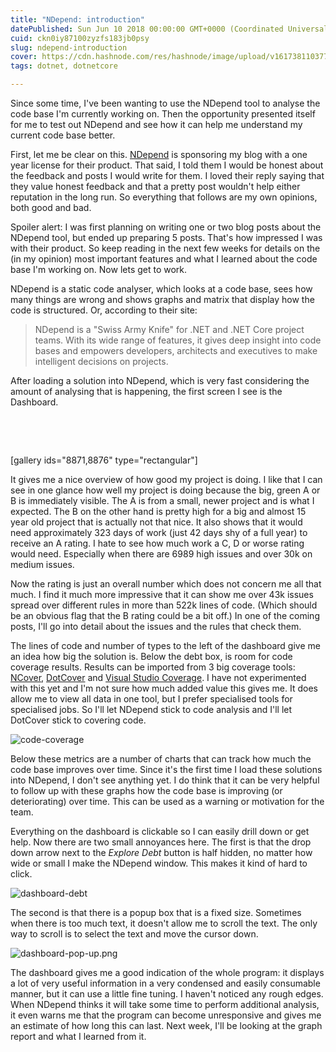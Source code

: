 ```yaml
---
title: "NDepend: introduction"
datePublished: Sun Jun 10 2018 00:00:00 GMT+0000 (Coordinated Universal Time)
cuid: ckn0iy87100zyzfs183jb0psy
slug: ndepend-introduction
cover: https://cdn.hashnode.com/res/hashnode/image/upload/v1617381103772/SK6ZuNwsI.jpeg
tags: dotnet, dotnetcore

---
```



Since some time, I've been wanting to use the NDepend tool to analyse the code base I'm currently working on. Then the opportunity presented itself for me to test out NDepend and see how it can help me understand my current code base better.

First, let me be clear on this. [NDepend](https://www.ndepend.com/) is sponsoring my blog with a one year license for their product. That said, I told them I would be honest about the feedback and posts I would write for them. I loved their reply saying that they value honest feedback and that a pretty post wouldn't help either reputation in the long run. So everything that follows are my own opinions, both good and bad.

Spoiler alert: I was first planning on writing one or two blog posts about the NDepend tool, but ended up preparing 5 posts. That's how impressed I was with their product. So keep reading in the next few weeks for details on the (in my opinion) most important features and what I learned about the code base I'm working on. Now lets get to work.

NDepend is a static code analyser, which looks at a code base, sees how many things are wrong and shows graphs and matrix that display how the code is structured. Or, according to their site:

> NDepend is a "Swiss Army Knife" for .NET and .NET Core project teams. With its wide range of features, it gives deep insight into code bases and empowers developers, architects and executives to make intelligent decisions on projects.

After loading a solution into NDepend, which is very fast considering the amount of analysing that is happening, the first screen I see is the Dashboard.

 

 

\[gallery ids="8871,8876" type="rectangular"\]

It gives me a nice overview of how good my project is doing. I like that I can see in one glance how well my project is doing because the big, green A or B is immediately visible. The A is from a small, newer project and is what I expected. The B on the other hand is pretty high for a big and almost 15 year old project that is actually not that nice. It also shows that it would need approximately 323 days of work (just 42 days shy of a full year) to receive an A rating. I hate to see how much work a C, D or worse rating would need. Especially when there are 6989 high issues and over 30k on medium issues.

Now the rating is just an overall number which does not concern me all that much. I find it much more impressive that it can show me over 43k issues spread over different rules in more than 522k lines of code. (Which should be an obvious flag that the B rating could be a bit off.) In one of the coming posts, I'll go into detail about the issues and the rules that check them.

The lines of code and number of types to the left of the dashboard give me an idea how big the solution is. Below the debt box, is room for code coverage results. Results can be imported from 3 big coverage tools: [NCover](https://www.ncover.com/), [DotCover](https://www.jetbrains.com/dotcover/) and [Visual Studio Coverage](https://www.visualstudio.com/vs/features/testing-tools/). I have not experimented with this yet and I'm not sure how much added value this gives me. It does allow me to view all data in one tool, but I prefer specialised tools for specialised jobs. So I'll let NDepend stick to code analysis and I'll let DotCover stick to covering code.

![code-coverage](https://cdn.hashnode.com/res/hashnode/image/upload/v1617381099264/Ri9K47U2y.png)

Below these metrics are a number of charts that can track how much the code base improves over time. Since it's the first time I load these solutions into NDepend, I don't see anything yet. I do think that it can be very helpful to follow up with these graphs how the code base is improving (or deteriorating) over time. This can be used as a warning or motivation for the team.

Everything on the dashboard is clickable so I can easily drill down or get help. Now there are two small annoyances here. The first is that the drop down arrow next to the _Explore Debt_ button is half hidden, no matter how wide or small I make the NDepend window. This makes it kind of hard to click.

![dashboard-debt](https://cdn.hashnode.com/res/hashnode/image/upload/v1617381101007/UwYRnlaxZ.png)

The second is that there is a popup box that is a fixed size. Sometimes when there is too much text, it doesn't allow me to scroll the text. The only way to scroll is to select the text and move the cursor down.

![dashboard-pop-up.png](https://cdn.hashnode.com/res/hashnode/image/upload/v1617381102327/mcHKF6gr9.png)

The dashboard gives me a good indication of the whole program: it displays a lot of very useful information in a very condensed and easily consumable manner, but it can use a little fine tuning. I haven't noticed any rough edges. When NDepend thinks it will take some time to perform additional analysis, it even warns me that the program can become unresponsive and gives me an estimate of how long this can last. Next week, I'll be looking at the graph report and what I learned from it.
